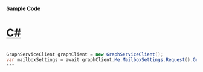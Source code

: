 #### Sample Code
# [C#](#tab/c-sharp)

```C#

GraphServiceClient graphClient = new GraphServiceClient();
var mailboxSettings = await graphClient.Me.MailboxSettings.Request().GetAsync();
*** 

```